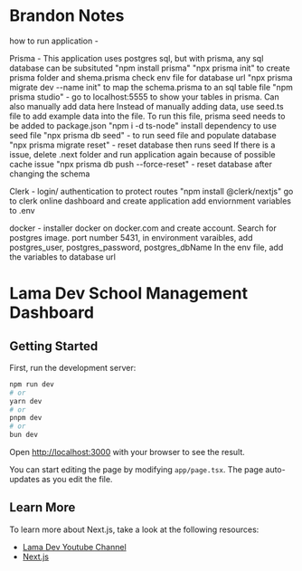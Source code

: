 # Brandon Notes
how to run application - 


Prisma - This application uses postgres sql, but with prisma, any sql database can be subsituted
"npm install prisma"
"npx prisma init" to create prisma folder and shema.prisma
check env file for database url
"npx prisma migrate dev --name init" to map the schema.prisma to an sql table file
"npm prisma studio" - go to localhost:5555 to show your tables in prisma. Can also manually add data here
Instead of manually adding data, use seed.ts file to add example data into the file. To run this file, prisma seed needs to be added to package.json
"npm i -d ts-node" install dependency to use seed file
"npx prisma db seed" - to run seed file and populate database
"npx prisma migrate reset" - reset database then runs seed
If there is a issue, delete .next folder and run application again because of possible cache issue
"npx prisma db push --force-reset" - reset database after changing the schema

Clerk - login/ authentication to protect routes
"npm install @clerk/nextjs"
go to clerk online dashboard and create application
add enviornment variables to .env


docker - installer docker on docker.com and create account.
Search for postgres image. port number 5431, in environment varaibles, add postgres_user, postgres_password, postgres_dbName
In the env file, add the variables to database url

# Lama Dev School Management Dashboard

## Getting Started

First, run the development server:

```bash
npm run dev
# or
yarn dev
# or
pnpm dev
# or
bun dev
```

Open [http://localhost:3000](http://localhost:3000) with your browser to see the result.

You can start editing the page by modifying `app/page.tsx`. The page auto-updates as you edit the file.

## Learn More

To learn more about Next.js, take a look at the following resources:

- [Lama Dev Youtube Channel](https://youtube.com/lamadev) 
- [Next.js](https://nextjs.org/learn)